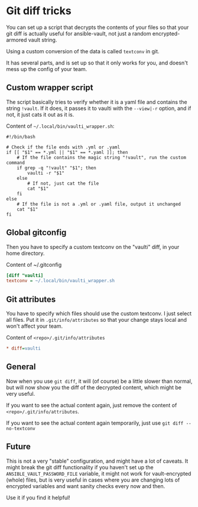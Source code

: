 # Git diff tricks

You can set up a script that decrypts the contents of your files so that your git diff is actually useful for ansible-vault,
not just a random encrypted-armored vault string.

Using a custom conversion of the data is called `textconv` in git.

It has several parts, and is set up so that it only works for you, and doesn't mess up the config of your team.

## Custom wrapper script

The script basically tries to verify whether it is a yaml file and contains the string `!vault`. If it does, it
passes it to vaulti with the `--view|-r` option, and if not, it just cats it out as it is.

Content of `~/.local/bin/vaulti_wrapper.sh`:

```shell
#!/bin/bash

# Check if the file ends with .yml or .yaml
if [[ "$1" == *.yml || "$1" == *.yaml ]]; then
    # If the file contains the magic string "!vault", run the custom command
    if grep -q "!vault" "$1"; then
        vaulti -r "$1"
    else
        # If not, just cat the file
        cat "$1"
    fi
else
    # If the file is not a .yml or .yaml file, output it unchanged
    cat "$1"
fi
```

## Global gitconfig

Then you have to specify a custom textconv on the "vaulti" diff, in your home directory.

Content of ~/.gitconfig
```ini
[diff "vaulti]
textconv = ~/.local/bin/vaulti_wrapper.sh
```

## Git attributes

You have to specify which files should use the custom textconv. I just select all files.
Put it in `.git/info/attributes` so that your change stays local and won't affect your team.

Content of `<repo>/.git/info/attributes`

```ini
* diff=vaulti
```

## General

Now when you use `git diff`, it will (of course) be a little slower than normal, but will now
show you the diff of the decrypted content, which might be very useful.

If you want to see the actual content again, just remove the content of `<repo>/.git/info/attributes`.

If you want to see the actual content again temporarily, just use `git diff --no-textconv`

## Future

This is not a very "stable" configuration, and might have a lot of caveats. It might break the git diff functionality if you
haven't set up the `ANSIBLE_VAULT_PASSWORD_FILE` variable, it might not work for vault-encrypted (whole) files,
but is very useful in cases where you are changing lots of encrypted variables and want sanity checks every now and then.

Use it if you find it helpful!
